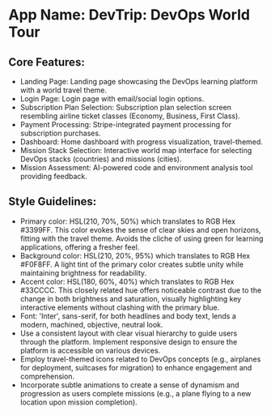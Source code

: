 # **App Name**: DevTrip: DevOps World Tour

## Core Features:

- Landing Page: Landing page showcasing the DevOps learning platform with a world travel theme.
- Login Page: Login page with email/social login options.
- Subscription Plan Selection: Subscription plan selection screen resembling airline ticket classes (Economy, Business, First Class).
- Payment Processing: Stripe-integrated payment processing for subscription purchases.
- Dashboard: Home dashboard with progress visualization, travel-themed.
- Mission Stack Selection: Interactive world map interface for selecting DevOps stacks (countries) and missions (cities).
- Mission Assessment: AI-powered code and environment analysis tool providing feedback.

## Style Guidelines:

- Primary color: HSL(210, 70%, 50%) which translates to RGB Hex #3399FF. This color evokes the sense of clear skies and open horizons, fitting with the travel theme. Avoids the cliche of using green for learning applications, offering a fresher feel.
- Background color: HSL(210, 20%, 95%) which translates to RGB Hex #F0F8FF. A light tint of the primary color creates subtle unity while maintaining brightness for readability.
- Accent color: HSL(180, 60%, 40%) which translates to RGB Hex #33CCCC. This closely related hue offers noticeable contrast due to the change in both brightness and saturation, visually highlighting key interactive elements without clashing with the primary blue.
- Font: 'Inter', sans-serif, for both headlines and body text, lends a modern, machined, objective, neutral look.
- Use a consistent layout with clear visual hierarchy to guide users through the platform. Implement responsive design to ensure the platform is accessible on various devices.
- Employ travel-themed icons related to DevOps concepts (e.g., airplanes for deployment, suitcases for migration) to enhance engagement and comprehension.
- Incorporate subtle animations to create a sense of dynamism and progression as users complete missions (e.g., a plane flying to a new location upon mission completion).